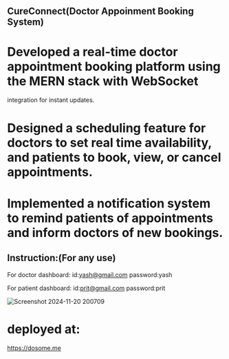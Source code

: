 ## CureConnect(Doctor Appoinment Booking System)

# Developed a real-time doctor appointment booking platform using the MERN stack with WebSocket
integration for instant updates.
# Designed a scheduling feature for doctors to set real time availability, and patients to book, view, or cancel appointments.
# Implemented a notification system to remind patients of appointments and inform doctors of new bookings.

## Instruction:(For any use)

For doctor dashboard:
id:yash@gmail.com
password:yash

For patient dashboard:
id:prit@gmail.com
password:prit


![Screenshot 2024-11-20 200709](https://github.com/user-attachments/assets/418fc16f-309a-4e94-a6b7-dd07d5edb4f8)


# deployed at:
https://dosome.me


